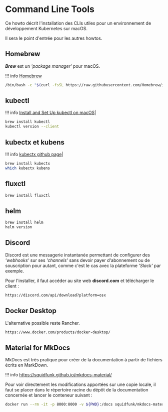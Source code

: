 # Command Line Tools

Ce howto décrit l'installation des CLIs utiles pour un environnement de développement Kubernetes sur macOS.

Il sera le point d'entrée pour les autres howtos.



## Homebrew
__*Brew*__ est un *'package manager'* pour macOS.

!!! info
    [Homebrew](https://brew.sh/)

```sh
/bin/bash -c "$(curl -fsSL https://raw.githubusercontent.com/Homebrew/install/HEAD/install.sh)"
```


## kubectl

!!! info
    [Install and Set Up kubectl on macOS](https://kubernetes.io/docs/tasks/tools/install-kubectl-macos/)|

```sh
brew install kubectl
kubectl version --client
```



## kubectx et kubens

!!! info
    [kubectx github page](https://github.com/ahmetb/kubectx)|

```sh
brew install kubectx
which kubectx kubens
```



## fluxctl

```sh
brew install fluxctl
```



## helm

```sh
brew install helm
helm version
```



## Discord

Discord est une messagerie instantanée permettant de configurer des _*'webhooks'*_ sur ses _*'channels'*_ sans devoir payer d'abonnement ou de souscription pour autant, comme c'est le cas avec la plateforme _*'Slack'*_ par exemple.

Pour l'installer, il faut accéder au site web **discord.com** et télécharger le client :

```sh
https://discord.com/api/download?platform=osx
```



## Docker Desktop

L'alternative possible reste Rancher.

```sh
https://www.docker.com/products/docker-desktop/
```



## Material for MkDocs

MkDocs est très pratique pour créer de la documentation à partir de fichiers écrits en MarkDown.

!!! info
    https://squidfunk.github.io/mkdocs-material/

Pour voir directement les modifications apportées sur une copie locale, il faut se placer dans le répertoire racine du dépôt de la documentation concernée et lancer le conteneur suivant :

```sh
docker run --rm -it -p 8000:8000 -v ${PWD}:/docs squidfunk/mkdocs-material
```